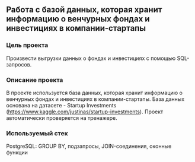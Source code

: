 ## Работа с базой данных, которая хранит информацию о венчурных фондах и инвестициях в компании-стартапы

### Цель проекта

Произвести выгрузки данных о фондах и инвестициях с помощью SQL-запросов.

### Описание проекта
В проекте используется база данных, которая хранит информацию о венчурных фондах и инвестициях в компании-стартапы. База данных основана на датасете - Startup Investments (https://www.kaggle.com/justinas/startup-investments). Проект автоматически проверяется на тренажере. 

### Используемый стек
PostgreSQL: GROUP BY, подзапросы, JOIN-соединения, оконные функции
